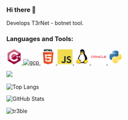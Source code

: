 
### Hi there 👋

Develops T3rNet - botnet tool.

<h3 align="left">Languages and Tools:</h3>
<p align="left"> <a href="https://www.w3schools.com/cpp/" target="_blank" rel="noreferrer"> <img src="https://raw.githubusercontent.com/devicons/devicon/master/icons/cplusplus/cplusplus-original.svg" alt="cplusplus" width="40" height="40"/> </a>  </a> <a href="https://cloud.google.com" target="_blank" rel="noreferrer"> <img src="https://www.vectorlogo.zone/logos/google_cloud/google_cloud-icon.svg" alt="gcp" width="40" height="40"/> </a> <a href="https://www.w3.org/html/" target="_blank" rel="noreferrer"> <img src="https://raw.githubusercontent.com/devicons/devicon/master/icons/html5/html5-original-wordmark.svg" alt="html5" width="40" height="40"/> </a> <a href="https://developer.mozilla.org/en-US/docs/Web/JavaScript" target="_blank" rel="noreferrer"> <img src="https://raw.githubusercontent.com/devicons/devicon/master/icons/javascript/javascript-original.svg" alt="javascript" width="40" height="40"/> </a> <a href="https://www.linux.org/" target="_blank" rel="noreferrer"> <img src="https://raw.githubusercontent.com/devicons/devicon/master/icons/linux/linux-original.svg" alt="linux" width="40" height="40"/> </a> <a href="https://www.oracle.com/" target="_blank" rel="noreferrer"> <img src="https://raw.githubusercontent.com/devicons/devicon/master/icons/oracle/oracle-original.svg" alt="oracle" width="40" height="40"/> </a> <a href="https://www.python.org" target="_blank" rel="noreferrer"> <img src="https://raw.githubusercontent.com/devicons/devicon/master/icons/python/python-original.svg" alt="python" width="40" height="40"/> </a> </p>

<a href="https://t.me/Tr3ble"><img src="https://img.shields.io/website?color=ff69b4&down_message=Tr3ble&label=Telegram&logo=telegram&style=for-the-badge&up_message=Tr3ble&url=https%3A%2F%2Ft.me%2Tr3ble"></a>

![Top Langs](https://github-readme-stats.vercel.app/api/top-langs/?username=tr3ble&theme=radical&layout=compact&langs_count=6)

![GitHub Stats](https://github-readme-stats.vercel.app/api?username=tr3ble&hide=prs,issues,contribs&theme=radical&count_private=true&show_icons=true&include_all_commits=true)


<p><img align="center" src="https://github-readme-streak-stats.herokuapp.com/?user=tr3ble&theme=radical" alt="tr3ble" /></p>
